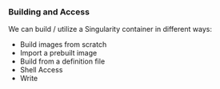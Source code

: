 ### Building and Access

We can build / utilize a Singularity container in different ways:

-   Build images from scratch
-   Import a prebuilt image
-   Build from a definition file
-   Shell Access
-   Write
